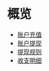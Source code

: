 # 概览


* [账户充值](/transaction/reload)
* [账户提现](/transaction/withdraw)
* [提现规则](/transaction/withdrawregulation)
* [收支明细](/transaction/operate)















    
   
   
    
        
